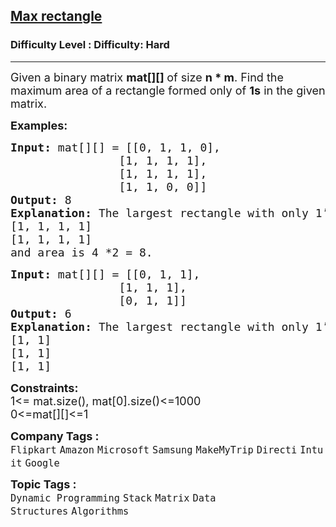 <h2><a href="https://www.geeksforgeeks.org/problems/max-rectangle/1?page=6&category=Stack,Queue&sortBy=difficulty">Max rectangle</a></h2><h3>Difficulty Level : Difficulty: Hard</h3><hr><div class="problems_problem_content__Xm_eO"><p><span style="font-size: 18px;">Given a binary matrix <strong>mat[][] </strong>of size <strong>n * m</strong>. Find the maximum area of a rectangle formed only of <strong>1s</strong> in the given matrix. </span></p>
<p><span style="font-size: 18px;"><strong>Examples:</strong></span></p>
<pre><span style="font-size: 18px;"><strong style="font-size: 18px;">Input: </strong><span style="font-size: 18px;">mat[][] = [[0, 1, 1, 0],
                [1, 1, 1, 1],
                [1, 1, 1, 1],
                [1, 1, 0, 0]]
</span><strong style="font-size: 18px;">Output: </strong><span style="font-size: 18px;">8</span><strong style="font-size: 18px;">
Explanation: </strong><span style="font-size: 18px;">The largest rectangle with only 1’s is from (1, 0) to (2, 3) which is
[1, 1, 1, 1]
[1, 1, 1, 1]
and area is 4 *2 = 8</span></span><span style="font-size: 18px;">.</span></pre>
<pre><span style="font-size: 18px;"><strong>Input:</strong> mat[][] = [[0, 1, 1],
                [1, 1, 1],
                [0, 1, 1]]
<strong>Output:</strong> 6
<strong>Explanation:</strong> The largest rectangle with only 1’s is from (0, 1) to (2, 2) which is
[1, 1]
[1, 1]
[1, 1]</span></pre>
<p><span style="font-size: 18px;"><strong>Constraints:</strong><br>1&lt;= mat.size(), mat[0].size()&lt;=1000<br>0&lt;=mat[][]&lt;=1<br></span></p></div><p><span style=font-size:18px><strong>Company Tags : </strong><br><code>Flipkart</code>&nbsp;<code>Amazon</code>&nbsp;<code>Microsoft</code>&nbsp;<code>Samsung</code>&nbsp;<code>MakeMyTrip</code>&nbsp;<code>Directi</code>&nbsp;<code>Intuit</code>&nbsp;<code>Google</code>&nbsp;<br><p><span style=font-size:18px><strong>Topic Tags : </strong><br><code>Dynamic Programming</code>&nbsp;<code>Stack</code>&nbsp;<code>Matrix</code>&nbsp;<code>Data Structures</code>&nbsp;<code>Algorithms</code>&nbsp;